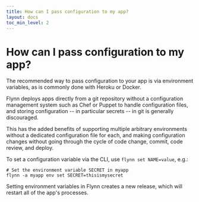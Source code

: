 ```yaml
---
title: How can I pass configuration to my app?
layout: docs
toc_min_level: 2
---
```


# How can I pass configuration to my app?

The recommended way to pass configuration to your app is via environment variables, as is commonly done with Heroku or Docker.

Flynn deploys apps directly from a git repository without a configuration management system such as Chef or Puppet to handle configuration files, and storing configuration -- in particular secrets -- in git is generally discouraged.

This has the added benefits of supporting multiple arbitrary environments without a dedicated configuration file for each, and making configuration changes without going through the cycle of code change, commit, code review, and deploy.

To set a configuration variable via the CLI, use `flynn set NAME=value`, e.g.:

    # Set the environment variable SECRET in myapp
    flynn -a myapp env set SECRET=thisismysecret

Setting environment variables in Flynn creates a new release, which will restart all of the app's processes.

